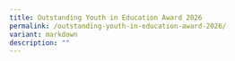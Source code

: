 ```yaml
---
title: Outstanding Youth in Education Award 2026
permalink: /outstanding-youth-in-education-award-2026/
variant: markdown
description: ""
---
```

